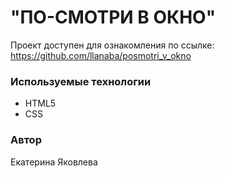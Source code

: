 # "ПО-СМОТРИ В ОКНО"

Проект доступен для ознакомления по ссылке: https://github.com/llanaba/posmotri_v_okno

### Используемые технологии

- HTML5
- CSS

### Автор

Екатерина Яковлева
